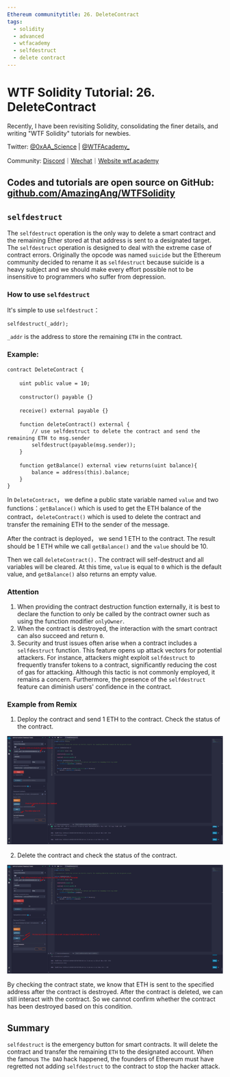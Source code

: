 ```yaml
---
Ethereum communitytitle: 26. DeleteContract
tags:
  - solidity
  - advanced
  - wtfacademy
  - selfdestruct
  - delete contract
---
```

# WTF Solidity Tutorial: 26. DeleteContract

Recently, I have been revisiting Solidity, consolidating the finer details, and writing "WTF Solidity" tutorials for newbies. 

Twitter: [@0xAA_Science](https://twitter.com/0xAA_Science) | [@WTFAcademy_](https://twitter.com/WTFAcademy_)

Community: [Discord](https://discord.gg/5akcruXrsk)｜[Wechat](https://docs.google.com/forms/d/e/1FAIpQLSe4KGT8Sh6sJ7hedQRuIYirOoZK_85miz3dw7vA1-YjodgJ-A/viewform?usp=sf_link)｜[Website wtf.academy](https://wtf.academy)

Codes and tutorials are open source on GitHub: [github.com/AmazingAng/WTFSolidity](https://github.com/AmazingAng/WTFSolidity)
---

## `selfdestruct`

The `selfdestruct` operation is the only way to delete a smart contract and the remaining Ether stored at that address is sent to a designated target. The `selfdestruct` operation is designed to deal with the extreme case of contract errors. Originally the opcode was named `suicide` but the Ethereum community decided to rename it as `selfdestruct` because suicide is a heavy subject and we should make every effort possible not to be insensitive to programmers who suffer from depression.

### How to use `selfdestruct`

It's simple to use `selfdestruct`：

```solidity
selfdestruct(_addr);
```

 `_addr` is the address to store the remaining `ETH` in the contract.

### Example:

```solidity
contract DeleteContract {

    uint public value = 10;

    constructor() payable {}

    receive() external payable {}

    function deleteContract() external {
        // use selfdestruct to delete the contract and send the remaining ETH to msg.sender
        selfdestruct(payable(msg.sender));
    }

    function getBalance() external view returns(uint balance){
        balance = address(this).balance;
    }
}
```

In `DeleteContract`， we define a public state variable named `value` and two functions：`getBalance()` which is used to get the ETH balance of the contract，`deleteContract()` which is used to delete the contract and transfer the remaining ETH to the sender of the message.

After the contract is deployed， we send 1 ETH to the contract. The result should be 1 ETH while we call `getBalance()` and the `value` should be 10.

Then we call `deleteContract().` The contract will self-destruct and all variables will be cleared. At this time, `value` is equal to  `0` which is the default value, and `getBalance()` also returns an empty value.

### Attention

1. When providing the contract destruction function externally, it is best to declare the function to only be called by the contract owner such as using the  function modifier `onlyOwner`.
2. When the contract is destroyed, the interaction with the smart contract can also succeed and return `0`.
3. Security and trust issues often arise when a contract includes a `selfdestruct` function. This feature opens up attack vectors for potential attackers. For instance, attackers might exploit `selfdestruct` to frequently transfer tokens to a contract, significantly reducing the cost of gas for attacking. Although this tactic is not commonly employed, it remains a concern. Furthermore, the presence of the `selfdestruct` feature can diminish users' confidence in the contract.

### Example from Remix

1. Deploy the contract and send 1 ETH to the contract. Check the status of the contract.

![deployContract.png](./img/26-2.png)

2. Delete the contract and check the status of the contract.

![deleteContract.png](./img/26-1.png)

By checking the contract state, we know that ETH is sent to the specified address after the contract is destroyed. After the contract is deleted, we can still interact with the contract. So we cannot confirm whether the contract has been destroyed based on this condition.

## Summary

`selfdestruct` is the emergency button for smart contracts. It will delete the contract and transfer the remaining `ETH` to the designated account. When the famous `The DAO` hack happened, the founders of Ethereum must have regretted not adding `selfdestruct` to the contract to stop the hacker attack.
